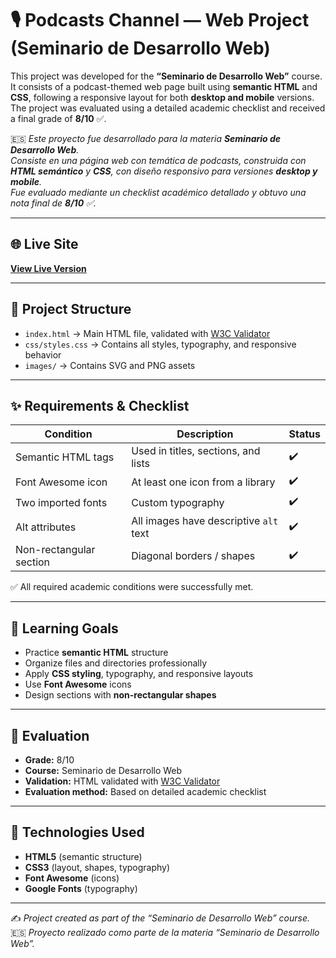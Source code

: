 # 🎙️ Podcasts Channel — Web Project (Seminario de Desarrollo Web)

This project was developed for the **“Seminario de Desarrollo Web”** course.  
It consists of a podcast-themed web page built using **semantic HTML** and **CSS**, following a responsive layout for both **desktop and mobile** versions.  
The project was evaluated using a detailed academic checklist and received a final grade of **8/10** ✅.

🇪🇸 *Este proyecto fue desarrollado para la materia **Seminario de Desarrollo Web**.  
Consiste en una página web con temática de podcasts, construida con **HTML semántico** y **CSS**, con diseño responsivo para versiones **desktop y mobile**.  
Fue evaluado mediante un checklist académico detallado y obtuvo una nota final de **8/10** ✅.*

---

## 🌐 Live Site

[**View Live Version**](https://guzman-tomas-web.netlify.app/)  


---

## 📁 Project Structure

- `index.html` → Main HTML file, validated with [W3C Validator](https://validator.w3.org/)  
- `css/styles.css` → Contains all styles, typography, and responsive behavior  
- `images/` → Contains SVG and PNG assets  

---

## ✨ Requirements & Checklist

| Condition | Description | Status |
|------------|-------------|--------|
| Semantic HTML tags | Used in titles, sections, and lists | ✔️ |
| Font Awesome icon | At least one icon from a library | ✔️ |
| Two imported fonts | Custom typography | ✔️ |
| Alt attributes | All images have descriptive `alt` text | ✔️ |
| Non-rectangular section | Diagonal borders / shapes | ✔️ |

✅ All required academic conditions were successfully met.

---

## 🧠 Learning Goals

- Practice **semantic HTML** structure  
- Organize files and directories professionally  
- Apply **CSS styling**, typography, and responsive layouts  
- Use **Font Awesome** icons  
- Design sections with **non-rectangular shapes**

---

## 📝 Evaluation

- **Grade:** 8/10  
- **Course:** Seminario de Desarrollo Web  
- **Validation:** HTML validated with [W3C Validator](https://validator.w3.org/)  
- **Evaluation method:** Based on detailed academic checklist

---

## 🧰 Technologies Used

- **HTML5** (semantic structure)  
- **CSS3** (layout, shapes, typography)  
- **Font Awesome** (icons)  
- **Google Fonts** (typography)

---

✍️ *Project created as part of the “Seminario de Desarrollo Web” course.*  
🇪🇸 *Proyecto realizado como parte de la materia “Seminario de Desarrollo Web”.*
